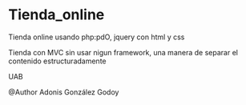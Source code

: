 # Tienda_online
Tienda online usando php:pdO, jquery con html y css 


Tienda con MVC sin usar nigun framework, una manera de separar el contenido estructuradamente


UAB

@Author 
Adonis González Godoy

